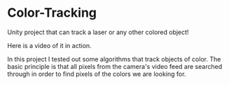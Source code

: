 # Color-Tracking
Unity project that can track a laser or any other colored object!

Here is a video of it in action.

In this project I tested out some algorithms that track objects of color. The basic principle is that all pixels from the camera's video feed are searched through in order to find pixels of the colors we are looking for. 
